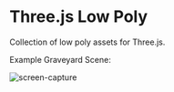 # Three.js Low Poly

Collection of low poly assets for Three.js.

Example Graveyard Scene:

![screen-capture](https://github.com/user-attachments/assets/d97345cc-bdaa-46d5-a267-531559919ee5)
